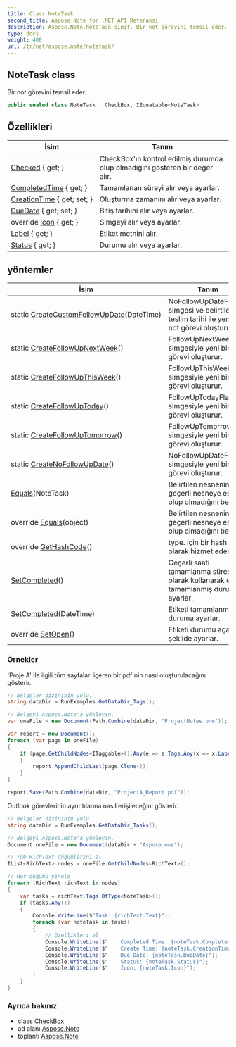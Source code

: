 ```yaml
---
title: Class NoteTask
second_title: Aspose.Note for .NET API Referansı
description: Aspose.Note.NoteTask sınıf. Bir not görevini temsil eder.
type: docs
weight: 400
url: /tr/net/aspose.note/notetask/
---
```

## NoteTask class

Bir not görevini temsil eder.

```csharp
public sealed class NoteTask : CheckBox, IEquatable<NoteTask>
```

## Özellikleri

| İsim | Tanım |
| --- | --- |
| [Checked](../../aspose.note/checkbox/checked/) { get; } | CheckBox'ın kontrol edilmiş durumda olup olmadığını gösteren bir değer alır. |
| [CompletedTime](../../aspose.note/checkbox/completedtime/) { get; } | Tamamlanan süreyi alır veya ayarlar. |
| [CreationTime](../../aspose.note/checkbox/creationtime/) { get; set; } | Oluşturma zamanını alır veya ayarlar. |
| [DueDate](../../aspose.note/notetask/duedate/) { get; set; } | Bitiş tarihini alır veya ayarlar. |
| override [Icon](../../aspose.note/notetask/icon/) { get; } | Simgeyi alır veya ayarlar. |
| [Label](../../aspose.note/checkbox/label/) { get; } | Etiket metnini alır. |
| [Status](../../aspose.note/checkbox/status/) { get; } | Durumu alır veya ayarlar. |

## yöntemler

| İsim | Tanım |
| --- | --- |
| static [CreateCustomFollowUpDate](../../aspose.note/notetask/createcustomfollowupdate/)(DateTime) | NoFollowUpDateFlag simgesi ve belirtilen teslim tarihi ile yeni bir not görevi oluşturur. |
| static [CreateFollowUpNextWeek](../../aspose.note/notetask/createfollowupnextweek/)() | FollowUpNextWeekFlag simgesiyle yeni bir not görevi oluşturur. |
| static [CreateFollowUpThisWeek](../../aspose.note/notetask/createfollowupthisweek/)() | FollowUpThisWeekFlag simgesiyle yeni bir not görevi oluşturur. |
| static [CreateFollowUpToday](../../aspose.note/notetask/createfollowuptoday/)() | FollowUpTodayFlag simgesiyle yeni bir not görevi oluşturur. |
| static [CreateFollowUpTomorrow](../../aspose.note/notetask/createfollowuptomorrow/)() | FollowUpTomorrowFlag simgesiyle yeni bir not görevi oluşturur. |
| static [CreateNoFollowUpDate](../../aspose.note/notetask/createnofollowupdate/)() | NoFollowUpDateFlag simgesiyle yeni bir not görevi oluşturur. |
| [Equals](../../aspose.note/notetask/equals/#equals)(NoteTask) | Belirtilen nesnenin geçerli nesneye eşit olup olmadığını belirler. |
| override [Equals](../../aspose.note/notetask/equals/#equals_1)(object) | Belirtilen nesnenin geçerli nesneye eşit olup olmadığını belirler. |
| override [GetHashCode](../../aspose.note/notetask/gethashcode/)() | type. için bir hash işlevi olarak hizmet eder |
| [SetCompleted](../../aspose.note/checkbox/setcompleted/)() | Geçerli saati tamamlanma süresi olarak kullanarak etiketi tamamlanmış duruma ayarlar. |
| [SetCompleted](../../aspose.note/checkbox/setcompleted/)(DateTime) | Etiketi tamamlanmış duruma ayarlar. |
| override [SetOpen](../../aspose.note/notetask/setopen/)() | Etiketi durumu açacak şekilde ayarlar. |

### Örnekler

'Proje A' ile ilgili tüm sayfaları içeren bir pdf'nin nasıl oluşturulacağını gösterir.

```csharp
// Belgeler dizininin yolu.
string dataDir = RunExamples.GetDataDir_Tags();

// Belgeyi Aspose.Note'a yükleyin.
var oneFile = new Document(Path.Combine(dataDir, "ProjectNotes.one"));

var report = new Document();
foreach (var page in oneFile)
{
    if (page.GetChildNodes<ITaggable>().Any(e => e.Tags.Any(x => x.Label.Contains("Project A"))))
    {
        report.AppendChildLast(page.Clone());
    }
}

report.Save(Path.Combine(dataDir, "ProjectA_Report.pdf"));
```

Outlook görevlerinin ayrıntılarına nasıl erişileceğini gösterir.

```csharp
// Belgeler dizininin yolu.
string dataDir = RunExamples.GetDataDir_Tasks();

// Belgeyi Aspose.Note'a yükleyin.
Document oneFile = new Document(dataDir + "Aspose.one");

// Tüm RichText düğümlerini al
IList<RichText> nodes = oneFile.GetChildNodes<RichText>();

// Her düğümü yinele
foreach (RichText richText in nodes)
{
    var tasks = richText.Tags.OfType<NoteTask>();
    if (tasks.Any())
    {
        Console.WriteLine($"Task: {richText.Text}");
        foreach (var noteTask in tasks)
        {
            // özellikleri al
            Console.WriteLine($"    Completed Time: {noteTask.CompletedTime}");
            Console.WriteLine($"    Create Time: {noteTask.CreationTime}");
            Console.WriteLine($"    Due Date: {noteTask.DueDate}");
            Console.WriteLine($"    Status: {noteTask.Status}");
            Console.WriteLine($"    Icon: {noteTask.Icon}");
        }
    }
}
```

### Ayrıca bakınız

* class [CheckBox](../checkbox/)
* ad alanı [Aspose.Note](../../aspose.note/)
* toplantı [Aspose.Note](../../)


